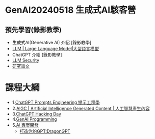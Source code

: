 # GenAI20240518 生成式AI駭客營
## 預先學習(錄影教學)
- 生成式AI(Generative AI) 介紹 [錄影教學]
- [LLM | Large Language Model|大型語言模型](LLM.md)
- ChatGPT 介紹 [錄影教學]
- [LLM Security](LLM_Sec.md)
- [研究論文](Research.md)
# 課程大綱
- 1.[ChatGPT Prompts Engineering 提示工程學](ChatGPT.md)
- 2.[AIGC | Artificial Intelligence Generated Content | 人工智慧產生內容 ](AIGC.md) 
- 3.[ChatGPT Hacking Day](ChatGPT4SEC.md)
- 4.[GenAI Programming](GenAIPrograming.md)
- 5.[AI 專案開發](AI_Project.md)
  - [打造你的GPT:DragonGPT](DragonGPT.md) 
